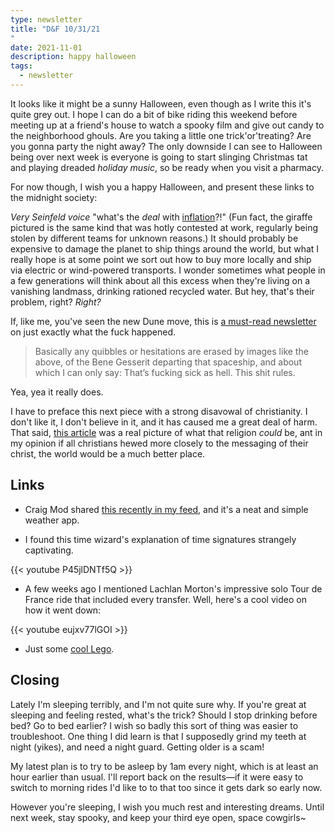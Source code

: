 ```yaml
---
type: newsletter
title: "D&F 10/31/21
"
date: 2021-11-01
description: happy halloween
tags:
  - newsletter
---
```


It looks like it might be a sunny Halloween, even though as I write this it's quite grey out. I hope I can do a bit of bike riding this weekend before meeting up at a friend's house to watch a spooky film and give out candy to the neighborhood ghouls. Are you taking a little one trick'or'treating? Are you gonna party the night away? The only downside I can see to Halloween being over next week is everyone is going to start slinging Christmas tat and playing dreaded _holiday music_, so be ready when you visit a pharmacy.

For now though, I wish you a happy Halloween, and present these links to the midnight society:

_Very Seinfeld voice_ "what's the _deal_ with [inflation](https://time.com/6088033/why-inflation-is-rising/)?!" (Fun fact, the giraffe pictured is the same kind that was hotly contested at work, regularly being stolen by different teams for unknown reasons.) It should probably be expensive to damage the planet to ship things around the world, but what I really hope is at some point we sort out how to buy more locally and ship via electric or wind-powered transports. I wonder sometimes what people in a few generations will think about all this excess when they're living on a vanishing landmass, drinking rationed recycled water. But hey, that's their problem, right? _Right?_

If, like me, you've seen the new Dune move, this is [a must-read newsletter](https://maxread.substack.com/p/dune-annotated) on just exactly what the fuck happened.

> Basically any quibbles or hesitations are erased by images like the above, of the Bene Gesserit departing that spaceship, and about which I can only say: That’s fucking sick as hell. This shit rules.

Yea, yea it really does.

I have to preface this next piece with a strong disavowal of christianity. I don't like it, I don't believe in it, and it has caused me a great deal of harm. That said, [this article](https://www.commonwealmagazine.org/three-cheers-socialism) was a real picture of what that religion _could_ be, ant in my opinion if all christians hewed more closely to the messaging of their christ, the world would be a much better place.

## Links

- Craig Mod shared [this recently in my feed](https://wttr.in/), and it's a neat and simple weather app.

- I found this time wizard's explanation of time signatures strangely captivating.

{{< youtube P45jlDNTf5Q >}}

- A few weeks ago I mentioned Lachlan Morton's impressive solo Tour de France ride that included every transfer. Well, here's a cool video on how it went down:

{{< youtube eujxv77lGOI >}}

- Just some [cool Lego](https://kottke.org/21/10/mindbending-lego-sculpture).

## Closing

Lately I'm sleeping terribly, and I'm not quite sure why. If you're great at sleeping and feeling rested, what's the trick? Should I stop drinking before bed? Go to bed earlier? I wish so badly this sort of thing was easier to troubleshoot. One thing I did learn is that I supposedly grind my teeth at night (yikes), and need a night guard. Getting older is a scam!

My latest plan is to try to be asleep by 1am every night, which is at least an hour earlier than usual. I'll report back on the results—if it were easy to switch to morning rides I'd like to to that too since it gets dark so early now.

However you're sleeping, I wish you much rest and interesting dreams. Until next week, stay spooky, and keep your third eye open, space cowgirls~